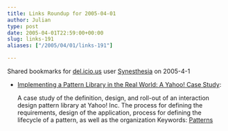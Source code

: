 ```yaml
---
title: Links Roundup for 2005-04-01
author: Julian
type: post
date: 2005-04-01T22:59:00+00:00
slug: links-191 
aliases: ["/2005/04/01/links-191"]

---
```

Shared bookmarks for [del.icio.us][1] user  [Synesthesia][2] on 2005-4-1

  * [Implementing a Pattern Library in the Real World: A Yahoo! Case Study][3]:
  
    A case study of the definition, design, and roll-out of an interaction design pattern library at Yahoo! Inc. The process for defining the requirements, design of the application, process for defining the lifecycle of a pattern, as well as the organization Keywords: [Patterns][4]

 [1]: https://del.icio.us/
 [2]: https://del.icio.us/synesthesia
 [3]: https://www.leacock.com/patterns/ "https://www.leacock.com/patterns/"
 [4]: https://del.icio.us/synesthesia/Patterns
